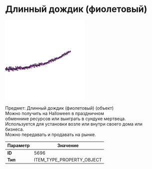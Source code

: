 # Длинный дождик (фиолетовый)

![Item Image](../img/5696.webp?raw=true)

Предмет: Длинный дождик (фиолетовый) (объект)<br>Можно получить на Halloween в праздничном<br>обменнике ресурсов или выиграть в сундуке мертвеца.<br>Используется для установки возле или внутри своего дома или бизнеса.<br>Можно передавать и продавать на рынке.


| Параметр | Значение |
|----------|----------|
| **ID** | 5696 |
| **Тип** | ITEM_TYPE_PROPERTY_OBJECT |

